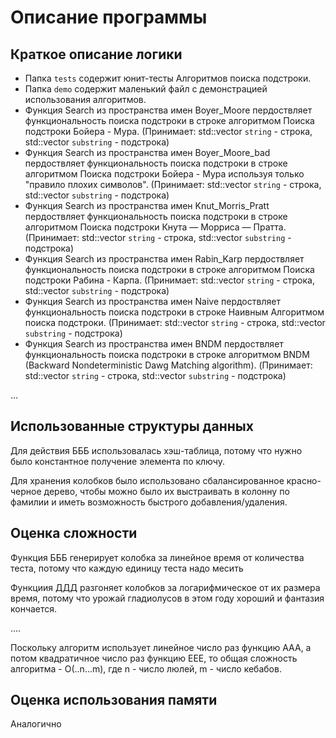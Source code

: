# Описание программы

## Краткое описание логики
- Папка `tests` содержит юнит-тесты Алгоритмов поиска подстроки.
- Папка `demo` содержит маленький файл с демонстрацией использования алгоритмов.
- Функция Search из пространства имен Boyer_Moore пердоствляет функциональность поиска подстроки в строке алгоритмом Поиска подстроки Бойера - Мура. (Принимает: std::vector<char> `string` - строка, std::vector<char> `substring` - подстрока)
- Функция Search из пространства имен Boyer_Moore_bad пердоствляет функциональность поиска подстроки в строке алгоритмом Поиска подстроки Бойера - Мура используя только "правило плохих символов". (Принимает: std::vector<char> `string` - строка, std::vector<char> `substring` - подстрока)
- Функция Search из пространства имен Knut_Morris_Pratt пердоствляет функциональность поиска подстроки в строке алгоритмом Поиска подстроки Кнута — Морриса — Пратта. (Принимает: std::vector<char> `string` - строка, std::vector<char> `substring` - подстрока)
- Функция Search из пространства имен  Rabin_Karp пердоствляет функциональность поиска подстроки в строке алгоритмом Поиска подстроки Рабина - Карпа. (Принимает: std::vector<char> `string` - строка, std::vector<char> `substring` - подстрока)
- Функция Search из пространства имен Naive пердоствляет функциональность поиска подстроки в строке Наивным Алгоритмом поиска подстроки. (Принимает: std::vector<char> `string` - строка, std::vector<char> `substring` - подстрока)
- Функция Search из пространства имен BNDM пердоствляет функциональность поиска подстроки в строке алгоритмом BNDM (Backward Nondeterministic Dawg Matching algorithm). (Принимает: std::vector<char> `string` - строка, std::vector<char> `substring` - подстрока)
<!-- Функция ААА отвечает за разбор и проверху входного файла...
Функция БББ из класса ВВВ инкапсулирует основной алгоритм: сначала делает то, потом се, по сусекам поскребет, по амбару пометет... потом ставит на окошко остудить.
Функция ГГГ отвечает за разгон колобков, которые были получены в функции БББ.
Папка абырвалг содержит юнит-тесты для алгоритмов Павлова
Функция ДДД содержит генератор занудности деда. При этом в ней используется особенность структуры "старые кости", чтобы лучше ныть. -->
...

## Использованные структуры данных

Для действия БББ использовалась хэш-таблица, потому что нужно было константное получение элемента по ключу.

Для хранения колобков было использовано сбалансированное красно-черное дерево, чтобы можно было их выстраивать в колонну по фамилии и иметь возможность быстрого добавления/удаления.

## Оценка сложности

Функция БББ генерирует колобка за линейное время от количества теста, потому что каждую единицу теста надо месить

Функциия ДДД разгоняет колобков за логарифмическое от их размера время, потому что урожай гладиолусов в этом году хороший и фантазия кончается.

....

Поскольку алгоритм использует линейное число раз функцию ААА, а потом квадратичное число раз функцию ЕЕЕ, то общая сложность алгоритма - O(..n...m), где n - число люлей, m - число кебабов.

## Оценка использования памяти

Аналогично
